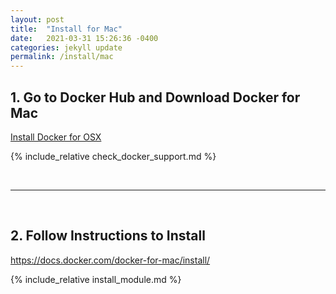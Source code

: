 ```yaml
---
layout: post
title:  "Install for Mac"
date:   2021-03-31 15:26:36 -0400
categories: jekyll update
permalink: /install/mac
---
```




## 1. Go to Docker Hub and Download Docker for Mac



<a href="https://docs.docker.com/docker-for-mac/">Install Docker for OSX</a>


{% include_relative check_docker_support.md %}

<br>
<hr>
<br>

## 2. Follow Instructions to Install

https://docs.docker.com/docker-for-mac/install/

{% include_relative install_module.md %}

